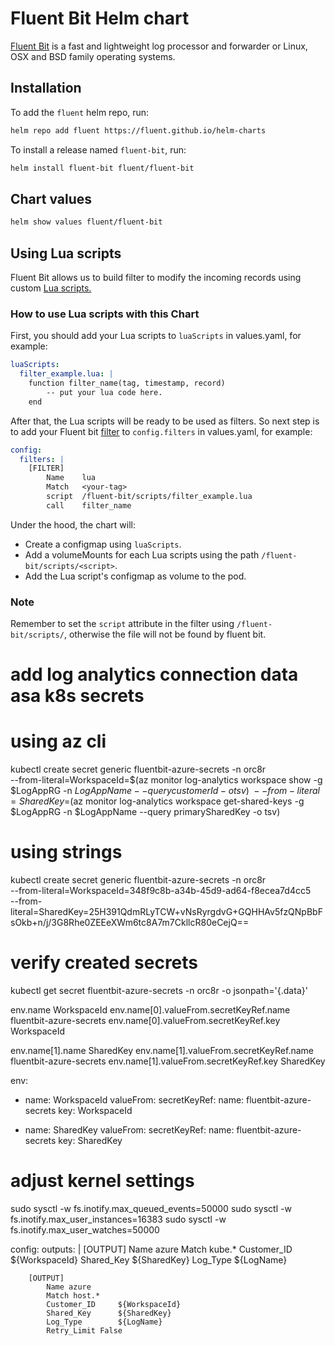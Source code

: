 # Fluent Bit Helm chart

[Fluent Bit](https://fluentbit.io) is a fast and lightweight log processor and forwarder or Linux, OSX and BSD family operating systems.

## Installation

To add the `fluent` helm repo, run:

```sh
helm repo add fluent https://fluent.github.io/helm-charts
```

To install a release named `fluent-bit`, run:

```sh
helm install fluent-bit fluent/fluent-bit
```

## Chart values

```sh
helm show values fluent/fluent-bit
```

## Using Lua scripts
Fluent Bit allows us to build filter to modify the incoming records using custom [Lua scripts.](https://docs.fluentbit.io/manual/pipeline/filters/lua)

### How to use Lua scripts with this Chart

First, you should add your Lua scripts to `luaScripts` in values.yaml, for example:

```yaml
luaScripts:
  filter_example.lua: |
    function filter_name(tag, timestamp, record)
        -- put your lua code here.
    end
```

After that, the Lua scripts will be ready to be used as filters. So next step is to add your Fluent bit [filter](https://docs.fluentbit.io/manual/concepts/data-pipeline/filter) to `config.filters` in values.yaml, for example:

```yaml
config:
  filters: |
    [FILTER]
        Name    lua
        Match   <your-tag>
        script  /fluent-bit/scripts/filter_example.lua
        call    filter_name
```
Under the hood, the chart will:
- Create a configmap using `luaScripts`.
- Add a volumeMounts for each Lua scripts using the path `/fluent-bit/scripts/<script>`.
- Add the Lua script's configmap as volume to the pod.

### Note
Remember to set the `script` attribute in the filter using `/fluent-bit/scripts/`, otherwise the file will not be found by fluent bit.


# add log analytics connection data asa k8s secrets
# using az cli
kubectl create secret generic fluentbit-azure-secrets -n orc8r \
  --from-literal=WorkspaceId=$(az monitor log-analytics workspace show -g $LogAppRG -n $LogAppName --query customerId -o tsv) \
  --from-literal=SharedKey=$(az monitor log-analytics workspace get-shared-keys -g $LogAppRG -n $LogAppName --query primarySharedKey -o tsv)

# using strings
kubectl create secret generic fluentbit-azure-secrets -n orc8r \
  --from-literal=WorkspaceId=348f9c8b-a34b-45d9-ad64-f8ecea7d4cc5 \
  --from-literal=SharedKey=25H391QdmRLyTCW+vNsRyrgdvG+GQHHAv5fzQNpBbFsOkb+n/j/3G8Rhe0ZEEeXWm6tc8A7m7CkllcR80eCejQ==

# verify created secrets
kubectl get secret fluentbit-azure-secrets -n orc8r -o jsonpath='{.data}'

env.name                            WorkspaceId
env.name[0].valueFrom.secretKeyRef.name     fluentbit-azure-secrets
env.name[0].valueFrom.secretKeyRef.key      WorkspaceId

env.name[1].name                            SharedKey
env.name[1].valueFrom.secretKeyRef.name     fluentbit-azure-secrets
env.name[1].valueFrom.secretKeyRef.key      SharedKey

env:
- name: WorkspaceId
    valueFrom:
    secretKeyRef:
        name: fluentbit-azure-secrets
        key: WorkspaceId

- name: SharedKey
    valueFrom:
    secretKeyRef:
        name: fluentbit-azure-secrets
        key: SharedKey


# adjust kernel settings
sudo sysctl -w fs.inotify.max_queued_events=50000
sudo sysctl -w fs.inotify.max_user_instances=16383
sudo sysctl -w  fs.inotify.max_user_watches=50000


config:
    outputs: |
        [OUTPUT]
            Name azure
            Match kube.*
            Customer_ID     ${WorkspaceId}
            Shared_Key      ${SharedKey}
            Log_Type        ${LogName}

        [OUTPUT]
            Name azure
            Match host.*
            Customer_ID     ${WorkspaceId}
            Shared_Key      ${SharedKey}
            Log_Type        ${LogName}
            Retry_Limit False
